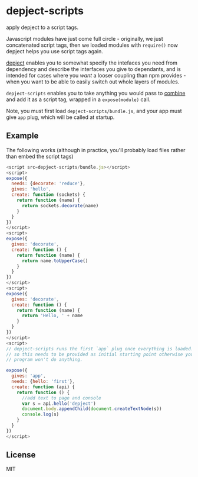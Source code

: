 # depject-scripts

apply depject to a script tags.

Javascript modules have just come full circle - originally, we just concatenated script tags,
then we loaded modules with `require()` now depject helps you use script tags again.

[depject](https://github.com/depject/depject) enables you to somewhat specify the intefaces
you need from dependency and describe the interfaces you give to dependants, and is intended
for cases where you _want_ a looser coupling than npm provides - when you want to be able to easily
switch out whole layers of modules.

`depject-scripts` enables you to take anything you would pass to [combine](https://github.com/depject/depject#combine) and add it as a script tag, 
wrapped in a `expose(module)` call.

Note, you must first load `depject-scripts/bundle.js`, and your app must give `app` plug, which
will be called at startup.

## Example

The following works (although in practice, you'll probably load files rather than embed the script tags)

``` js
<script src=depject-scripts/bundle.js></script>
<script>
expose({
  needs: {decorate: 'reduce'},
  gives: 'hello',
  create: function (sockets) {
    return function (name) {
      return sockets.decorate(name)
    }
  }
})
</script>
<script>
expose({
  gives: 'decorate',
  create: function () {
    return function (name) {
      return name.toUpperCase()
    }
  }
})
</script>
<script>
expose({
  gives: 'decorate',
  create: function () {
    return function (name) {
      return 'Hello, ' + name
    }
  }
})
</script>
<script>
// depject-scripts runs the first `app` plug once everything is loaded.
// so this needs to be provided as initial starting point otherwise your
// program won't do anything.

expose({
  gives: 'app',
  needs: {hello: 'first'},
  create: function (api) {
    return function () {
      //add text to page and console
      var s = api.hello('depject')
      document.body.appendChild(document.createTextNode(s))
      console.log(s)
    }
  }
})
</script>
```

## License

MIT

